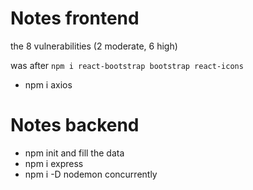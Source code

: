 # Notes frontend

the 8 vulnerabilities (2 moderate, 6 high)

was after `npm i react-bootstrap bootstrap react-icons`

* npm i axios

# Notes backend

* npm init and fill the data
* npm i express
* npm i -D nodemon concurrently
  